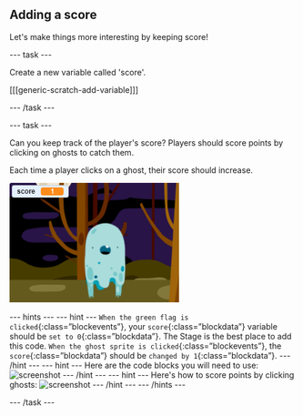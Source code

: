 ## Adding a score

Let's make things more interesting by keeping score!

--- task ---

Create a new variable called 'score'.

[[[generic-scratch-add-variable]]]

--- /task ---

--- task ---

Can you keep track of the player's score? Players should score points by clicking on ghosts to catch them.

Each time a player clicks on a ghost, their score should increase.

![Increasing score](images/ghost-score-test.png)

--- hints ---
--- hint ---
`When the green flag is clicked`{:class=”blockevents”}, your `score`{:class=”blockdata”} variable should be `set to 0`{:class=”blockdata”}. The Stage is the best place to add this code. `When the ghost sprite is clicked`{:class=”blockevents”}, the `score`{:class=”blockdata”} should be `changed by 1`{:class=”blockdata”}.
--- /hint ---
--- hint ---
Here are the code blocks you will need to use:
![screenshot](images/ghost-score-blocks.png)
--- /hint ---
--- hint ---
Here's how to score points by clicking ghosts:
![screenshot](images/ghost-score-code.png)
--- /hint ---
--- /hints ---

--- /task ---

